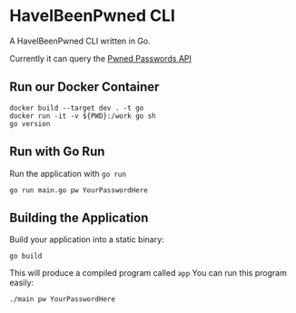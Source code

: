 # HaveIBeenPwned CLI

A HaveIBeenPwned CLI written in Go.

Currently it can query the [Pwned Passwords API](https://haveibeenpwned.com/Passwords)

## Run our Docker Container

```
docker build --target dev . -t go
docker run -it -v ${PWD}:/work go sh
go version
```

## Run with Go Run

Run the application with `go run`

```
go run main.go pw YourPasswordHere
```

## Building the Application

Build your application into a static binary: <br/>

```
go build
```

This will produce a compiled program called `app`
You can run this program easily:

```
./main pw YourPasswordHere
```
